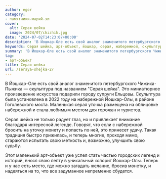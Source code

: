 ```yaml
---
author: egor
category:
- памятники-марий-эл
cover:
  alt: Серая шейка
  image: 2024/07/chizhik.jpg
date: '2024-07-02T14:23:07+00:00'
description: 'В Йошкар-Оле есть свой аналог знаменитого петербургского Чижика-Пыжика — скульптура под названием "Серая шейка". Это миниатюрное произведение искусства...'
keywords: Серая шейка, арт-объект, йошкар, серая, набережной, скульптура, шейка, это, олы, оле, свой, аналог, знаменитого, петербургского, чижика, пыжика, названием
summary: 'В Йошкар-Оле есть свой аналог знаменитого петербургского Чижика-Пыжика — скульптура под названием "Серая шейка". Это миниатюрное произведение искусства...'
tag:
- арт-объект
title: Серая шейка
url: /seraya-shejka-2/
---
```


В Йошкар-Оле есть свой аналог знаменитого петербургского Чижика-Пыжика — скульптура под названием "Серая шейка". Это миниатюрное произведение искусства подарили городу супруги Ельцовы. Скульптура была установлена в 2022 году на набережной Йошкар-Олы, в районе Гоголевского моста. Маленькая серая уточка размещена на облицовке набережной и стала любимым местом для горожан и туристов.

Серая шейка не только радует глаз, но и привлекает внимание благодаря интересной легенде. Говорят, что если с набережной бросить на уточку монету и попасть по ней, это принесет удачу. Такая традиция быстро прижилась, и теперь многие, проходя мимо, стараются испытать свою меткость и, возможно, улучшить свою судьбу.

Этот маленький арт-объект уже успел стать частью городских легенд и историй, внося свою лепту в уникальный колорит Йошкар-Олы. Теперь и у нас есть место, где можно загадать желание, бросив монетку, и надеяться на то, что все задуманное непременно сбудется.